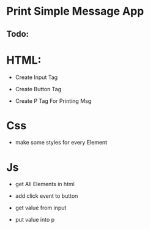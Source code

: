 # Print Simple Message App

## Todo:

# HTML:

- Create Input Tag

- Create Button Tag

- Create P Tag For Printing Msg

# Css

- make some styles for every Element

# Js

- get All Elements in html

- add click event to button

- get value from input

- put value into p
